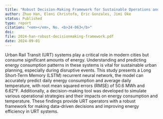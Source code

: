 ```yaml
---
title: "Robust Decision-Making Framework for Sustainable Operations and Planning of MBTA Rapid Transit Vehicles"
author: Zhuo Han, Eleni Christofa, Eric Gonzales, Jimi Oke
status: Published
type: report
citation: "<em></em>, No. <b>24-063</b>"
doi: 
file: 2024-han-robust-decisionmaking-framework.pdf
date: 2024-09-01
---
```



Urban Rail Transit (URT) systems play a critical role in modern cities but consume significant amounts of energy. Understanding and predicting energy consumption patterns in these systems is vital for sustainable urban planning, especially during disruptive events. This study presents a Long Short-Term Memory (LSTM) recurrent neural network, the model can accurately predict daily energy consumption and average daily temperature, with root mean squared errors (RMSE) of 50.6 MWh and 6.62°F. Additionally, a decision-making tool was developed to simulate various operational strategies and their impacts on energy consumption and temperature. These findings provide URT operators with a robust framework for making data-driven decisions and improving energy efficiency in URT systems.
